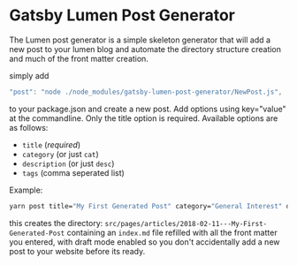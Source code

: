 # Gatsby Lumen Post Generator

The Lumen post generator is a simple skeleton generator that will add a new post to your lumen blog and automate the directory structure creation and much of the front matter creation.

simply add

```js
"post": "node ./node_modules/gatsby-lumen-post-generator/NewPost.js",
```

to your package.json and create a new post. Add options using key="value" at the commandline. Only the title option is required. Available options are as follows:

* `title` (_required_)
* `category` (or just `cat`)
* `description` (or just `desc`)
* `tags` (comma seperated list)

Example:

```zsh
yarn post title="My First Generated Post" category="General Interest" desc="This is just a throw away blogpost I'm creating to demonstrate the post generator" tags=new,cool,wow,easy
```

this creates the directory: `src/pages/articles/2018-02-11---My-First-Generated-Post` containing an `index.md` file refilled with all the front matter you entered, with draft mode enabled so you don't accidentally add a new post to your website before its ready.
